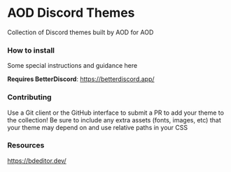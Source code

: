 # AOD Discord Themes
Collection of Discord themes built by AOD for AOD

### How to install
Some special instructions and guidance here

**Requires BetterDiscord**: https://betterdiscord.app/

### Contributing
Use a Git client or the GitHub interface to submit a PR to add your theme to the collection! Be sure to include any extra assets (fonts, images, etc) that your theme may depend on and use relative paths in your CSS

### Resources
https://bdeditor.dev/
